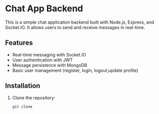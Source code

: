  
# Chat App Backend
This is a simple chat application backend built with Node.js, Express, and Socket.IO. It allows users to send and receive messages in real-time.
## Features
- Real-time messaging with Socket.IO
- User authentication with JWT
- Message persistence with MongoDB
- Basic user management (register, login, logout,update profile)
## Installation
1. Clone the repository:
   ```bash
   git clone